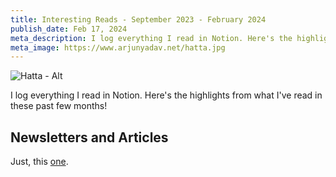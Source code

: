 ```yaml
---
title: Interesting Reads - September 2023 - February 2024
publish_date: Feb 17, 2024
meta_description: I log everything I read in Notion. Here's the highlights from what I've read in these past few months!
meta_image: https://www.arjunyadav.net/hatta.jpg
---
```


![Hatta - Alt](/hatta-alt.jpg)

I log everything I read in Notion. Here's the highlights from what I've read in these past few months!

## Newsletters and Articles

Just, this [one](https://forum.effectivealtruism.org/posts/RXFcmrf7E5fLhb43e/things-to-check-about-a-job-or-internship).
